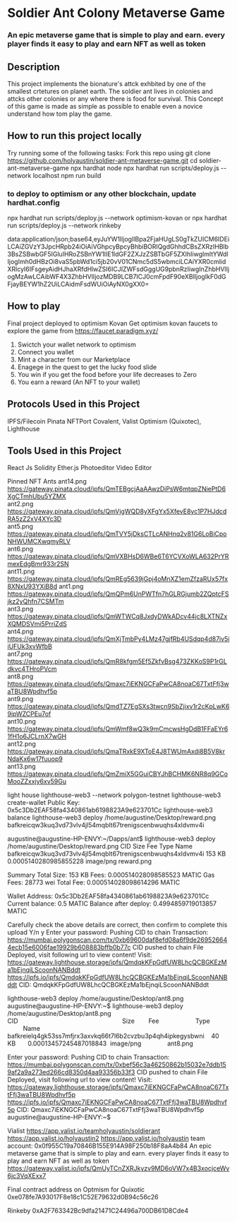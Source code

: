 # Soldier Ant Colony Metaverse Game
### An epic metaverse game that is simple to play and earn. every player finds it easy to play and earn NFT as well as token

## Description

This project implements the bionature's attck exhbited by one of the smallest crtetures on planet earth. The soldier ant lives in colonies and attcks other colonies or any where there is food for survival. This Concept of this game is made as simple as possible to enable even a novice understand how tom play the game.

## How to run this project locally
Try running some of the following tasks:
Fork this repo using
git clone https://github.com/holyaustin/soldier-ant-metaverse-game.git
cd soldier-ant-metaverse-game
npx hardhat node
npx hardhat run scripts/deploy.js --network localhost
npm run build

### to deploy to optimism or any other blockchain, update hardhat.config
npx hardhat run scripts/deploy.js --network optimism-kovan
or 
npx hardhat run scripts/deploy.js --network rinkeby


data:application/json;base64,eyJuYW1lIjogIlBpa2FjaHUgLS0gTkZUICM6IDEiLCAiZGVzY3JpcHRpb24iOiAiVGhpcyBpcyBhbiBORlQgdGhhdCBsZXRzIHBlb3BsZSBwbGF5IGluIHRoZSBnYW1lIE1ldGF2ZXJzZSBTbGF5ZXIhIiwgImltYWdlIjogImh0dHBzOi8vaS5pbWd1ci5jb20vV01CNmc5dS5wbmciLCAiYXR0cmlidXRlcyI6IFsgeyAidHJhaXRfdHlwZSI6ICJIZWFsdGggUG9pbnRzIiwgInZhbHVlIjogMzAwLCAibWF4X3ZhbHVlIjozMDB9LCB7ICJ0cmFpdF90eXBlIjogIkF0dGFjayBEYW1hZ2UiLCAidmFsdWUiOiAyNX0gXX0=

## How to play
Final project deployed to optimism Kovan
Get optimism kovan faucets to explore the game from https://faucet.paradigm.xyz/
1. Swictch your wallet network to optimism
2. Connect you wallet
3. Mint a character from our Marketplace
4. Enagege in the quest to get the lucky food slide
5. You win if you get the food before your life decreases to Zero
6. You earn a reward (An NFT to your wallet) <Token reward coming soon>
   

## Protocols Used in this Project
IPFS/Filecoin
Pinata
   NFTPort
Covalent, 
   Valist 
Optimism (Quixotec), 
   Lighthouse

## Tools Used in this Project
React Js
Solidity
Ether.js
Photoeditor
Video Editor

Pinned NFT Ants 
ant14.png https://gateway.pinata.cloud/ipfs/QmTEBgcjAaAAwzDiPsW6mtqpZNiePtD6XgCTmhUbu5YZMX	
ant2.png https://gateway.pinata.cloud/ipfs/QmVjgWQD8yXFgYx5XfevE8yc1P7HJdcdRA5zZ2xV4XYc3D	
ant5.png https://gateway.pinata.cloud/ipfs/QmTVY5jDksCTLcANHnq2v81G6LoBiCpoNHWUMCXwqmyRLV	
ant6.png https://gateway.pinata.cloud/ipfs/QmVXBHsD6WBe6T6YCVXoWLA632PrYRmexEdgBmr933r2SN	
ant11.png https://gateway.pinata.cloud/ipfs/QmREg5639jGpj4oMnXZ1emZfzaRUx57fx8XNxU93YXiB8d
ant1.png https://gateway.pinata.cloud/ipfs/QmQPm6UnPWTfn7hGLRGjumb2ZQptcFSjkz2yQhfn7CSMTm	
ant3.png https://gateway.pinata.cloud/ipfs/QmWTWCq8JxdyDWkADcv44jc8LXTNZxXQMDSVmi5PrriZdS	
ant4.png https://gateway.pinata.cloud/ipfs/QmXjTmbPy4LMz47gjfRb4USdqp4d87iv5iiUFUk3xvWfbB	
ant7.png https://gateway.pinata.cloud/ipfs/QmR8kfgm5Ef5ZkfvBsg473ZKKoS9P1rGLdkvc4THroPVcm	
ant8.png https://gateway.pinata.cloud/ipfs/Qmaxc7iEKNGCFaPwCA8noaC67TxtFfj3waTBU8Wpdhvf5p	
ant9.png https://gateway.pinata.cloud/ipfs/QmdTZ7EgSXs3twcn9SbZjixv1r2cKpLwK69ipWZCPEu7of	
ant10.png https://gateway.pinata.cloud/ipfs/QmWmf8wQ3k9mCmcwsHgDdB1FFaEYr61fH1o6JCLrnX7wGH	
ant12.png https://gateway.pinata.cloud/ipfs/QmaTRxkE9XToE4J8TWUmAxdi8B5V8krNdaKx6w17fuuop9	
ant13.png https://gateway.pinata.cloud/ipfs/QmZmiX5GGuiCBYJhBCHMK6NR8q9GCoMooZZxxjy6xv59Gu 

light house
lighthouse-web3 --network polygon-testnet
lighthouse-web3 create-wallet
Public Key: 0x5c3Db2EAF58fa4340861ab6198823A9e623701Cc
lighthouse-web3 balance
lighthouse-web3 deploy /home/augustine/Desktop/reward.png
bafkreicqw3kuq3vd73vlv4jl54mqblt67trenigscenbwuqhs4xldvmv4i

augustine@augustine-HP-ENVY:~/Dapps/ant$ lighthouse-web3 deploy /home/augustine/Desktop/reward.png
CID                                                            Size        Fee                     Type                    Name
bafkreicqw3kuq3vd73vlv4jl54mqblt67trenigscenbwuqhs4xldvmv4i    153 KB      0.0005140280985855228   image/png               reward.png

Summary
Total Size: 153 KB
Fees: 0.000514028098585523 MATIC
Gas Fees: 28773 wei
Total Fee: 0.000514028098614296 MATIC

Wallet
Address: 0x5c3Db2EAF58fa4340861ab6198823A9e623701Cc
Current balance: 0.5 MATIC
Balance after deploy: 0.4994859719013857 MATIC

Carefully check the above details are correct, then confirm to complete this upload Y/n
 y
Enter your password: 
Pushing CID to chain
Transaction: https://mumbai.polygonscan.com/tx/0xb69600daf8efd08a6f9de269526644ecb15e6006fae19929b608883bffb0b77c
CID pushed to chain
File Deployed, visit following url to view content!
Visit: https://gateway.lighthouse.storage/ipfs/QmdqkKFpGdfUW8LhcQCBGKEzMa1bEjnqiLScoonNANBddt
       https://ipfs.io/ipfs/QmdqkKFpGdfUW8LhcQCBGKEzMa1bEjnqiLScoonNANBddt
CID: QmdqkKFpGdfUW8LhcQCBGKEzMa1bEjnqiLScoonNANBddt

lighthouse-web3 deploy /home/augustine/Desktop/ant8.png
augustine@augustine-HP-ENVY:~$ lighthouse-web3 deploy /home/augustine/Desktop/ant8.png
CID                                                            Size        Fee                     Type                    Name
bafkreielq4gk53ss7mfjrx3axvkq66t7l6b2cvzbu3p4qh4ipkegysbwni    40 KB       0.00013457245487018843  image/png               ant8.png

Enter your password: 
Pushing CID to chain
Transaction: https://mumbai.polygonscan.com/tx/0xbef56c3a46250862b15032e7ddb159af2a9a273ed266cd8350d4aa93356b33f3
CID pushed to chain
File Deployed, visit following url to view content!
Visit: https://gateway.lighthouse.storage/ipfs/Qmaxc7iEKNGCFaPwCA8noaC67TxtFfj3waTBU8Wpdhvf5p
https://ipfs.io/ipfs/Qmaxc7iEKNGCFaPwCA8noaC67TxtFfj3waTBU8Wpdhvf5p
CID: Qmaxc7iEKNGCFaPwCA8noaC67TxtFfj3waTBU8Wpdhvf5p
augustine@augustine-HP-ENVY:~$ 

Vialist
https://app.valist.io/teamholyaustin/soldierant
https://app.valist.io/holyaustin2
https://app.valist.io/holyaustin
team account: 0x0f955C19a70846B155E914A98F250b18F8aA4b84
An epic metaverse game that is simple to play and earn. every player finds it easy to play and earn NFT as well as token
https://gateway.valist.io/ipfs/QmUyTCnZXRJkyzv9MD6oVW7x4B3xocjceWv6jc3VqXExx7



Final contract address on Optmism for Quixotic
0xe078fe7A93017F8e18c1C52E79632d0B94c56c26

Rinkeby
0xA2F763342Bc9dfa21471C24496a700DB61D8Cde4
